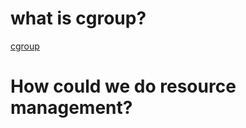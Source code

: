 # what is cgroup?

[cgroup](https://git.kernel.org/pub/scm/linux/kernel/git/torvalds/linux.git/tree/Documentation/cgroup-v1/cgroups.txt)



# How could we do resource management?
